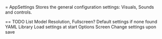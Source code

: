 = AppSettings
Stores the general configuration settings: Visuals, Sounds and controls.

== TODO List
Model Resolution, Fullscreen?
Default settings if none found
YAML Library
Load settings at start
Options Screen
Change settings upon save